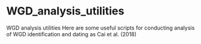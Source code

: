 # WGD_analysis_utilities
WGD analysis utilities
Here are some useful scripts for conducting analysis of WGD identification and dating as Cai et al. (2018)
